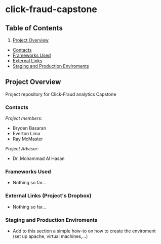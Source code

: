 click-fraud-capstone
====================

## Table of Contents
1. [Project Overview](#project-overview)
  * [Contacts](#contacts)
  * [Frameworks Used](#frameworks-used)
  * [External Links](#external-links)
  * [Staging and Production Enviroments](#staging-and-production-enviroments)


## Project Overview

Project repository for Click-Fraud analytics Capstone

### Contacts
*Project members:*   
- Bryden Basaran 
- Everton Lima 
- Ray McMaster

*Project Advisor:* 
- Dr. Mohammad Al Hasan

### Frameworks Used
- Nothing so far...

### External Links (Project's Dropbox)
- Nothing so far...

### Staging and Production Enviroments
- Add to this section a simple how-to on how to create the enviroment
(set up apache, virtual machines,...)

